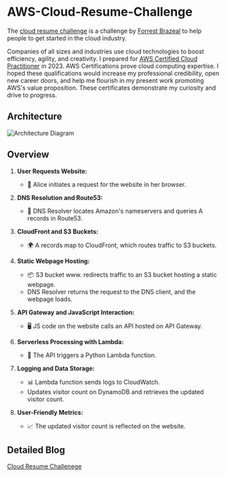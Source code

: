 # AWS-Cloud-Resume-Challenge

The [cloud resume challenge](https://cloudresumechallenge.dev/) is a challenge by [Forrest Brazeal](https://twitter.com/forrestbrazeal) to help people to get started in the cloud industry.  

Companies of all sizes and industries use cloud technologies to boost efficiency, agility, and creativity. I prepared for [AWS Certified Cloud Practitioner](https://aws.amazon.com/certification/certified-cloud-practitioner/) in 2023. AWS Certifications prove cloud computing expertise. I hoped these qualifications would increase my professional credibility, open new career doors, and help me flourish in my present work promoting AWS's value proposition. These certificates demonstrate my curiosity and drive to progress.


## Architecture

![Architecture Diagram](https://file.notion.so/f/f/6c0da47d-0ecd-43be-af30-cfa44ecc34ee/a359de65-2de9-49a8-9f20-ac2288e2787a/Untitled.png?id=382d99b3-3bf2-4d8c-95cb-9e8f3018c064&table=block&spaceId=6c0da47d-0ecd-43be-af30-cfa44ecc34ee&expirationTimestamp=1702339200000&signature=uvl6UrLub2fsv_VXvIBcXYF_s1jcawQD31O14B53Au0&downloadName=Untitled.png)

## Overview

1. **User Requests Website:**
   - 👧 Alice initiates a request for the website in her browser.

2. **DNS Resolution and Route53:**
   - 🔄 DNS Resolver locates Amazon's nameservers and queries A records in Route53.

3. **CloudFront and S3 Buckets:**
   - 🌍 A records map to CloudFront, which routes traffic to S3 buckets.

4. **Static Webpage Hosting:**
   - 📦 S3 bucket www. redirects traffic to an S3 bucket hosting a static webpage.
   - DNS Resolver returns the request to the DNS client, and the webpage loads.

5. **API Gateway and JavaScript Interaction:**
   - 🖥️ JS code on the website calls an API hosted on API Gateway.

6. **Serverless Processing with Lambda:**
   - 🚀 The API triggers a Python Lambda function.

7. **Logging and Data Storage:**
   - 📊 Lambda function sends logs to CloudWatch.
   - Updates visitor count on DynamoDB and retrieves the updated visitor count.

8. **User-Friendly Metrics:**
   - 📈 The updated visitor count is reflected on the website.





## Detailed Blog 
[Cloud Resume Challenege](https://nishantgautam.notion.site/Cloud-Resume-Challenge-e1817d780cc14d8c91dc7d2b642e0d57?pvs=4)
